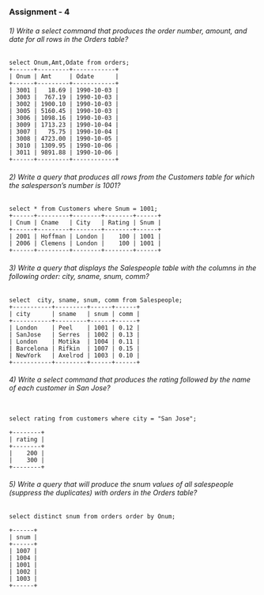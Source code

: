### Assignment - 4

###### 1) Write a select command that produces the order number, amount, and date for all rows in the Orders table?

```
select Onum,Amt,Odate from orders;
+------+---------+------------+
| Onum | Amt     | Odate      |
+------+---------+------------+
| 3001 |   18.69 | 1990-10-03 |
| 3003 |  767.19 | 1990-10-03 |
| 3002 | 1900.10 | 1990-10-03 |
| 3005 | 5160.45 | 1990-10-03 |
| 3006 | 1098.16 | 1990-10-03 |
| 3009 | 1713.23 | 1990-10-04 |
| 3007 |   75.75 | 1990-10-04 |
| 3008 | 4723.00 | 1990-10-05 |
| 3010 | 1309.95 | 1990-10-06 |
| 3011 | 9891.88 | 1990-10-06 |
+------+---------+------------+
```





###### 2) Write a query that produces all rows from the Customers table for which the salesperson’s number is 1001?

```
select * from Customers where Snum = 1001;
+------+---------+--------+--------+------+
| Cnum | Cname   | City   | Rating | Snum |
+------+---------+--------+--------+------+
| 2001 | Hoffman | London |    100 | 1001 |
| 2006 | Clemens | London |    100 | 1001 |
+------+---------+--------+--------+------+
```





###### 3) Write a query that displays the Salespeople table with the columns in the following order: city, sname, snum, comm?

```
select  city, sname, snum, comm from Salespeople;
+-----------+---------+------+------+
| city      | sname   | snum | comm |
+-----------+---------+------+------+
| London    | Peel    | 1001 | 0.12 |
| SanJose   | Serres  | 1002 | 0.13 |
| London    | Motika  | 1004 | 0.11 |
| Barcelona | Rifkin  | 1007 | 0.15 |
| NewYork   | Axelrod | 1003 | 0.10 |
+-----------+---------+------+------+
```



###### 4) Write a select command that produces the rating followed by the name of each customer in San Jose?

```

select rating from customers where city = "San Jose";

+--------+
| rating |
+--------+
|    200 |
|    300 |
+--------+
```





###### 5) Write a query that will produce the snum values of all salespeople (suppress the duplicates) with orders in the Orders table?

```
select distinct snum from orders order by Onum;

+------+
| snum |
+------+
| 1007 |
| 1004 |
| 1001 |
| 1002 |
| 1003 |
+------+
```

